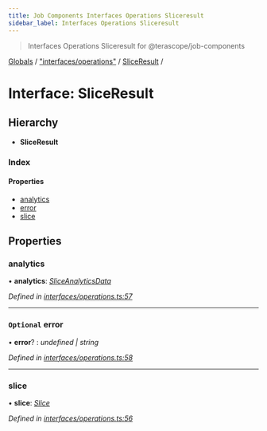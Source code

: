 ```yaml
---
title: Job Components Interfaces Operations Sliceresult
sidebar_label: Interfaces Operations Sliceresult
---
```


> Interfaces Operations Sliceresult for @terascope/job-components

[Globals](../overview.md) / ["interfaces/operations"](../modules/_interfaces_operations_.md) / [SliceResult](_interfaces_operations_.sliceresult.md) /

# Interface: SliceResult

## Hierarchy

* **SliceResult**

### Index

#### Properties

* [analytics](_interfaces_operations_.sliceresult.md#analytics)
* [error](_interfaces_operations_.sliceresult.md#optional-error)
* [slice](_interfaces_operations_.sliceresult.md#slice)

## Properties

###  analytics

• **analytics**: *[SliceAnalyticsData](_interfaces_operations_.sliceanalyticsdata.md)*

*Defined in [interfaces/operations.ts:57](https://github.com/terascope/teraslice/tree/0c8b1cfadd6cd255811e506264906c5373f2ebea/packages/job-components/interfaces/operations.ts#L57)*

___

### `Optional` error

• **error**? : *undefined | string*

*Defined in [interfaces/operations.ts:58](https://github.com/terascope/teraslice/tree/0c8b1cfadd6cd255811e506264906c5373f2ebea/packages/job-components/interfaces/operations.ts#L58)*

___

###  slice

• **slice**: *[Slice](_interfaces_operations_.slice.md)*

*Defined in [interfaces/operations.ts:56](https://github.com/terascope/teraslice/tree/0c8b1cfadd6cd255811e506264906c5373f2ebea/packages/job-components/interfaces/operations.ts#L56)*
